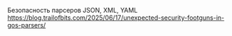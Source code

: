 Безопасность парсеров JSON, XML, YAML
https://blog.trailofbits.com/2025/06/17/unexpected-security-footguns-in-gos-parsers/
